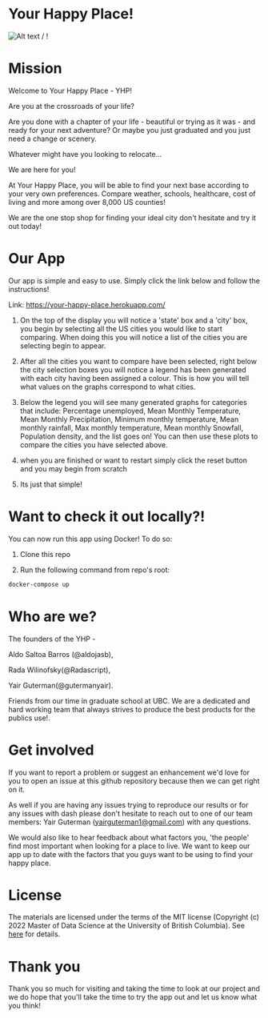 # Your Happy Place!

![ Alt text](demo.gif) / ! [](demo.gif)

# Mission

Welcome to Your Happy Place - YHP!

Are you at the crossroads of your life?

Are you done with a chapter of your life - beautiful or trying as it was - and ready for your next adventure? Or maybe you just graduated and you just need a change or scenery. 

Whatever might have you looking to relocate...

We are here for you!

At Your Happy Place, you will be able to find your next base according to your very own preferences. Compare weather, schools, healthcare, cost of living and more among over 8,000 US counties!

We are the one stop shop for finding your ideal city don't hesitate and try it out today!

# Our App

Our app is simple and easy to use. Simply click the link below and follow the instructions!

Link: https://your-happy-place.herokuapp.com/

1. On the top of the display you will notice a 'state' box and a 'city' box, you begin by selecting all the US cities you would like to start comparing. When doing this you will notice a list of the cities you are selecting begin to appear. 

2. After all the cities you want to compare have been selected, right below the city selection boxes you will notice a legend has been generated with each city having been assigned a colour. This is how you will tell what values on the graphs correspond to what cities.

3. Below the legend you will see many generated graphs for categories that include: Percentage unemployed, Mean Monthly Temperature, Mean Monthly Precipitation, Minimum monthly temperature, Mean monthly rainfall, Max monthly temperature, Mean monthly Snowfall, Population density, and the list goes on!
You can then use these plots to compare the cities you have selected above.

4. when you are finished or want to restart simply click the reset button and you may begin from scratch

5. Its just that simple!

# Want to check it out locally?!

You can now run this app using Docker! To do so:

1. Clone this repo

2. Run the following command from repo's root:

```bash
docker-compose up
```

# Who are we?

The founders of the YHP - 

Aldo Saltoa Barros (\@aldojasb),

 Rada Wilinofsky(\@Radascript), 
 
 Yair Guterman(\@gutermanyair). 
 
 Friends from our time in graduate school at UBC. We are a dedicated and hard working team that always strives to produce the best products for the publics use!.

# Get involved

If you want to report a problem or suggest an enhancement we'd love for you to open an issue at this github repository because then we can get right on it. 

As well if you are having any issues trying to reproduce our results or for any issues with dash please don't hesitate to reach out to one of our team members: Yair Guterman (yairguterman1@gmail.com) with any questions.

We would also like to hear feedback about what factors you, 'the people' find most important when looking for a place to live. We want to keep our app up to date with the factors that you guys want to be using to find your happy place.

# License

The materials are licensed under the terms of the MIT license (Copyright (c) 2022 Master of Data Science at the University of British Columbia). See [here](https://github.com/UBC-MDS/mental_health_in_tech_dashboard/blob/main/LICENSE) for details.
# Thank you

Thank you so much for visiting and taking the time to look at our project and we do hope that you'll take the time to try the app out and let us know what you think!
